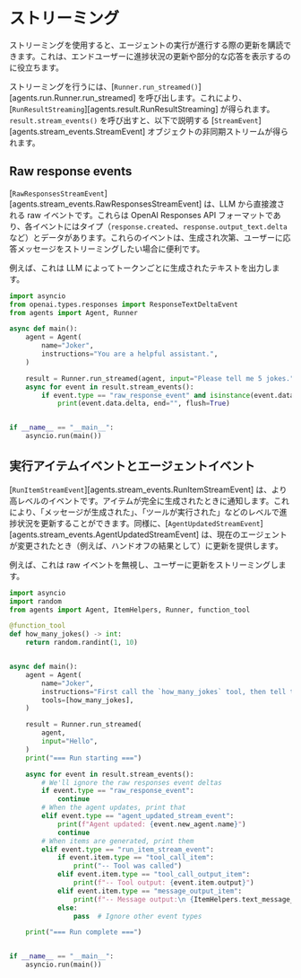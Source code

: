 # ストリーミング

ストリーミングを使用すると、エージェントの実行が進行する際の更新を購読できます。これは、エンドユーザーに進捗状況の更新や部分的な応答を表示するのに役立ちます。

ストリーミングを行うには、[`Runner.run_streamed()`][agents.run.Runner.run_streamed] を呼び出します。これにより、[`RunResultStreaming`][agents.result.RunResultStreaming] が得られます。`result.stream_events()` を呼び出すと、以下で説明する [`StreamEvent`][agents.stream_events.StreamEvent] オブジェクトの非同期ストリームが得られます。

## Raw response events

[`RawResponsesStreamEvent`][agents.stream_events.RawResponsesStreamEvent] は、LLM から直接渡される raw イベントです。これらは OpenAI Responses API フォーマットであり、各イベントにはタイプ（`response.created`、`response.output_text.delta` など）とデータがあります。これらのイベントは、生成され次第、ユーザーに応答メッセージをストリーミングしたい場合に便利です。

例えば、これは LLM によってトークンごとに生成されたテキストを出力します。

```python
import asyncio
from openai.types.responses import ResponseTextDeltaEvent
from agents import Agent, Runner

async def main():
    agent = Agent(
        name="Joker",
        instructions="You are a helpful assistant.",
    )

    result = Runner.run_streamed(agent, input="Please tell me 5 jokes.")
    async for event in result.stream_events():
        if event.type == "raw_response_event" and isinstance(event.data, ResponseTextDeltaEvent):
            print(event.data.delta, end="", flush=True)


if __name__ == "__main__":
    asyncio.run(main())
```

## 実行アイテムイベントとエージェントイベント

[`RunItemStreamEvent`][agents.stream_events.RunItemStreamEvent] は、より高レベルのイベントです。アイテムが完全に生成されたときに通知します。これにより、「メッセージが生成された」、「ツールが実行された」などのレベルで進捗状況を更新することができます。同様に、[`AgentUpdatedStreamEvent`][agents.stream_events.AgentUpdatedStreamEvent] は、現在のエージェントが変更されたとき（例えば、ハンドオフの結果として）に更新を提供します。

例えば、これは raw イベントを無視し、ユーザーに更新をストリーミングします。

```python
import asyncio
import random
from agents import Agent, ItemHelpers, Runner, function_tool

@function_tool
def how_many_jokes() -> int:
    return random.randint(1, 10)


async def main():
    agent = Agent(
        name="Joker",
        instructions="First call the `how_many_jokes` tool, then tell that many jokes.",
        tools=[how_many_jokes],
    )

    result = Runner.run_streamed(
        agent,
        input="Hello",
    )
    print("=== Run starting ===")

    async for event in result.stream_events():
        # We'll ignore the raw responses event deltas
        if event.type == "raw_response_event":
            continue
        # When the agent updates, print that
        elif event.type == "agent_updated_stream_event":
            print(f"Agent updated: {event.new_agent.name}")
            continue
        # When items are generated, print them
        elif event.type == "run_item_stream_event":
            if event.item.type == "tool_call_item":
                print("-- Tool was called")
            elif event.item.type == "tool_call_output_item":
                print(f"-- Tool output: {event.item.output}")
            elif event.item.type == "message_output_item":
                print(f"-- Message output:\n {ItemHelpers.text_message_output(event.item)}")
            else:
                pass  # Ignore other event types

    print("=== Run complete ===")


if __name__ == "__main__":
    asyncio.run(main())
```